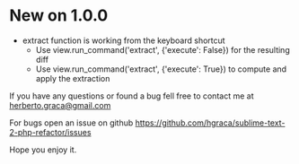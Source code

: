 
New on 1.0.0
============

* extract function is working from the keyboard shortcut
    * Use view.run_command('extract', {'execute': False}) for the resulting diff
    * Use view.run_command('extract', {'execute': True}) to compute and apply the extraction


If you have any questions or found a bug fell free to contact me at herberto.graca@gmail.com

For bugs open an issue on github https://github.com/hgraca/sublime-text-2-php-refactor/issues

Hope you enjoy it.